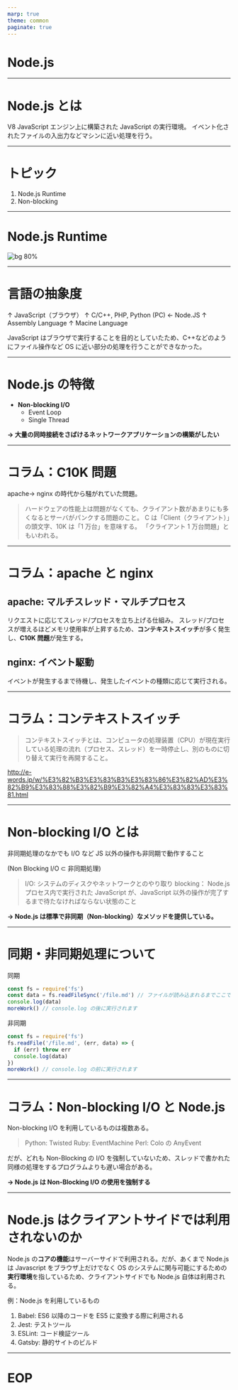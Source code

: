 ```yaml
---
marp: true
theme: common
paginate: true
---
```


# Node.js

<!--
class: title
-->

---

# Node.js とは

V8 JavaScript エンジン上に構築された JavaScript の実行環境。
イベント化されたファイルの入出力などマシンに近い処理を行う。

<!--
class: noclass
_footer: 参考：https://www.udemy.com/course/understand-Node.js/ \n 　　　https://Node.js.org/ja/about/
-->

---

# トピック

1. Node.js Runtime
2. Non-blocking

---

# Node.js Runtime

![bg 80%](https://miro.medium.com/max/1200/0*wpCPDuttKg1fEL6S.jpg)

<!--
class: main
_footer: 参考：https://medium.com/jspoint/how-JavaScript-works-in-browser-and-node-ab7d0d09ac2f
-->

---

# 言語の抽象度

↑ JavaScript（ブラウザ）
↑ C/C++, PHP, Python (PC) <- Node.JS
↑ Assembly Language
↑ Macine Language

JavaScript はブラウザで実行することを目的としていたため、C++などのようにファイル操作など OS に近い部分の処理を行うことができなかった。

<!--
class: noclass
-->

---

# Node.js の特徴

- **Non-blocking I/O**
  - Event Loop
  - Single Thread

**→ 大量の同時接続をさばけるネットワークアプリケーションの構築がしたい**

<!--
class: noclass
_footer: 参考：https://Node.js.org/en/docs/guides/
-->

---

# コラム：C10K 問題

apache-> nginx の時代から騒がれていた問題。

> ハードウェアの性能上は問題がなくても、クライアント数があまりにも多くなるとサーバがパンクする問題のこと。
> C は「Client（クライアント）」の頭文字、10K は「1 万台」を意味する。
> 「クライアント 1 万台問題」ともいわれる。

<!--
_footer: 参考：https://d.hatena.ne.jp/keyword/C10K%20%E5%95%8F%E9%A1%8C
-->

---

# コラム：apache と nginx

## apache: マルチスレッド・マルチプロセス

リクエストに応じてスレッド/プロセスを立ち上げる仕組み。
スレッド/プロセスが増えるほどメモリ使用率が上昇するため、**コンテキストスイッチ**が多く発生し、**C10K 問題**が発生する。

## nginx: イベント駆動

イベントが発生するまで待機し、発生したイベントの種類に応じて実行される。

<!--
class: noclass
_footer: 参考：https://qiita.com/i-tanaka730/items/79e8e2c3ceb2bde51436 \n　　　https://blog.mosuke.tech/entry/2016/06/04/180122/
-->

---

# コラム：コンテキストスイッチ

> コンテキストスイッチとは、コンピュータの処理装置（CPU）が現在実行している処理の流れ（プロセス、スレッド）を一時停止し、別のものに切り替えて実行を再開すること。

http://e-words.jp/w/%E3%82%B3%E3%83%B3%E3%83%86%E3%82%AD%E3%82%B9%E3%83%88%E3%82%B9%E3%82%A4%E3%83%83%E3%83%81.html

---

# Non-blocking I/O とは

非同期処理のなかでも I/O など JS 以外の操作も非同期で動作すること

(Non Blocking I/O ⊂ 非同期処理)

> I/O: システムのディスクやネットワークとのやり取り
> blocking： Node.js プロセス内で実行された JavaScript が、JavaScript 以外の操作が完了するまで待たなければならない状態のこと

**→ Node.js は標準で非同期（Non-blocking）なメソッドを提供している。**

<!--
_footer: 参考：https://Node.js.org/en/docs/guides/blocking-vs-non-blocking/
-->

---

# 同期・非同期処理について

同期

```JavaScript
const fs = require('fs')
const data = fs.readFileSync('/file.md') // ファイルが読み込まれるまでここでブロック
console.log(data)
moreWork() // console.log の後に実行されます
```

非同期

```JavaScript
const fs = require('fs')
fs.readFile('/file.md', (err, data) => {
  if (err) throw err
  console.log(data)
})
moreWork() // console.log の前に実行されます
```

<!--
_footer: 参考：https://Node.js.org/en/docs/guides/blocking-vs-non-blocking/
-->

---

# コラム：Non-blocking I/O と Node.js

Non-blocking I/O を利用しているものは複数ある。

> Python: Twisted
> Ruby: EventMachine
> Perl: Colo の AnyEvent

だが、どれも Non-Blocking の I/O を強制していないため、スレッドで書かれた同様の処理をするプログラムよりも遅い場合がある。

**-> Node.js は Non-Blocking I/O の使用を強制する**

<!--
_footer: 参考：https://badatmath.hatenablog.com/entry/20101020/1287587240
-->

---

# Node.js はクライアントサイドでは利用されないのか

Node.js の**コアの機能**はサーバーサイドで利用される。だが、あくまで Node.js は Javascript をブラウザ上だけでなく OS のシステムに関与可能にするための**実行環境**を指しているため、クライアントサイドでも Node.js 自体は利用される。

例：Node.js を利用しているもの

1. Babel: ES6 以降のコードを ES5 に変換する際に利用される
2. Jest: テストツール
3. ESLint: コード検証ツール
4. Gatsby: 静的サイトのビルド

<!--
_footer: 参考：https://qiita.com/non_cal/items/a8fee0b7ad96e67713eb
-->

---

# EOP

<!--
class: title
-->
